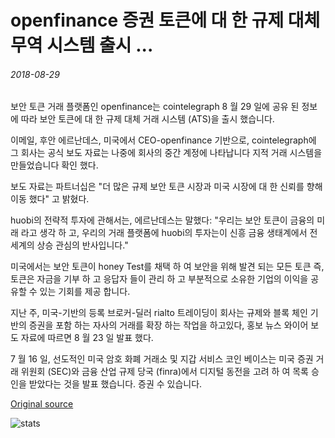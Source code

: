 # openfinance 증권 토큰에 대 한 규제 대체 무역 시스템 출시 ...

###### 2018-08-29

보안 토큰 거래 플랫폼인 openfinance는 cointelegraph 8 월 29 일에 공유 된 정보에 따라 보안 토큰에 대 한 규제 대체 거래 시스템 (ATS)을 출시 했습니다.

이메일, 후안 에르난데스, 미국에서 CEO-openfinance 기반으로, cointelegraph에 그 회사는 공식 보도 자료는 나중에 회사의 중간 계정에 나타납니다 지적 거래 시스템을 만들었습니다 확인 했다.

보도 자료는 파트너십은 "더 많은 규제 보안 토큰 시장과 미국 시장에 대 한 신뢰를 향해 이동 했다" 고 밝혔다.

huobi의 전략적 투자에 관해서는, 에르난데스는 말했다: "우리는 보안 토큰이 금융의 미래 라고 생각 하 고, 우리의 거래 플랫폼에 huobi의 투자는이 신흥 금융 생태계에서 전 세계의 상승 관심의 반사입니다."

미국에서는 보안 토큰이 honey Test를 채택 하 여 보안을 위해 발견 되는 모든 토큰 즉, 토큰은 자금을 기부 하 고 응답자 들이 관리 하 고 부분적으로 소유한 기업의 이익을 공유할 수 있는 기회를 제공 합니다.

지난 주, 미국-기반의 등록 브로커-딜러 rialto 트레이딩이 회사는 규제와 블록 체인 기반의 증권을 포함 하는 자사의 거래를 확장 하는 작업을 하고있다, 홍보 뉴스 와이어 보도 자료에 따르면 8 월 23 일 발표 했다.

7 월 16 일, 선도적인 미국 암호 화폐 거래소 및 지갑 서비스 코인 베이스는 미국 증권 거래 위원회 (SEC)와 금융 산업 규제 당국 (finra)에서 디지털 동전을 고려 하 여 목록 승인을 받았다는 것을 발표 했습니다. 증권 수 있습니다.

[Original source](https://cointelegraph.com/news/openfinance-launches-regulated-alternative-trading-system-for-securities-tokens)

![stats](https://c.statcounter.com/11760860/0/a89fa40b/1/ "stats")